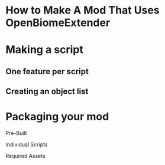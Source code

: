 # How to Make A Mod That Uses OpenBiomeExtender

# Making a script

## One feature per script

## Creating an object list

# Packaging your mod

Pre-Built

Individual Scripts

Required Assets
